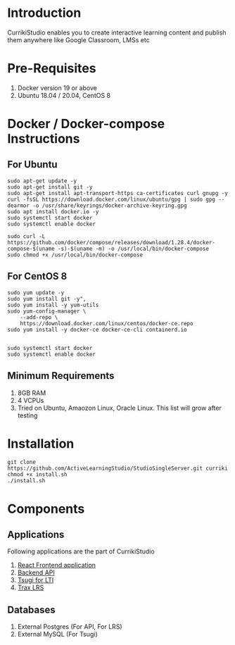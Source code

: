 # Introduction

CurrikiStudio enables you to create interactive learning content and publish them anywhere like Google Classroom, LMSs etc


# Pre-Requisites

1. Docker version 19 or above
2. Ubuntu 18.04 / 20.04, CentOS 8


# Docker / Docker-compose Instructions

## For Ubuntu

	sudo apt-get update -y
	sudo apt-get install git -y
	sudo apt-get install apt-transport-https ca-certificates curl gnupg -y
	curl -fsSL https://download.docker.com/linux/ubuntu/gpg | sudo gpg --dearmor -o /usr/share/keyrings/docker-archive-keyring.gpg
	sudo apt install docker.io -y
	sudo systemctl start docker
	sudo systemctl enable docker
				
	sudo curl -L https://github.com/docker/compose/releases/download/1.28.4/docker-compose-$(uname -s)-$(uname -m) -o /usr/local/bin/docker-compose
	sudo chmod +x /usr/local/bin/docker-compose

## For CentOS 8

	sudo yum update -y
	sudo yum install git -y",
	sudo yum install -y yum-utils
	sudo yum-config-manager \
		--add-repo \
		https://download.docker.com/linux/centos/docker-ce.repo
	sudo yum install -y docker-ce docker-ce-cli containerd.io


	sudo systemctl start docker
	sudo systemctl enable docker

## Minimum Requirements

1. 8GB RAM
2. 4 VCPUs
3. Tried on Ubuntu, Amaozon Linux, Oracle Linux. This list will grow after testing

# Installation

    git clone https://github.com/ActiveLearningStudio/StudioSingleServer.git curriki
	chmod +x install.sh
	./install.sh

# Components

## Applications

Following applications are the part of CurrikiStudio

1. [React Frontend application](https://github.com/ActiveLearningStudio/ActiveLearningStudio-react-client)
2. [Backend API](https://github.com/ActiveLearningStudio/ActiveLearningStudio-API)
3. [Tsugi for LTI](https://github.com/tsugiproject/tsugi)
4. [Trax LRS](https://github.com/trax-project/trax-lrs)

## Databases

1. External Postgres (For API, For LRS)
2. External MySQL (For Tsugi)



